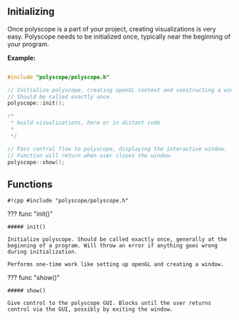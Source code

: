 ## Initializing

Once polyscope is a part of your project, creating visualizations is very easy. Polyscope needs to be initialized once, typically near the beginning of your program.

**Example:**
```cpp

#include "polyscope/polyscope.h"

// Initialize polyscope, creating openGL context and constructing a window.
// Should be called exactly once.
polyscope::init();

/*
 * build visualizations, here or in distant code
 * 
 */

// Pass control flow to polyscope, displaying the interactive window.
// Function will return when user closes the window.
polyscope::show();
```

## Functions

`#!cpp #include "polyscope/polyscope.h"`

??? func "init()"

    ##### init()

    Initialize polyscope. Should be called exactly once, generally at the beginning of a program. Will throw an error if anything goes wrong during initialization.

    Performs one-time work like setting up openGL and creating a window.

??? func "show()"
    
    ##### show()

    Give control to the polyscope GUI. Blocks until the user returns control via the GUI, possibly by exiting the window.
